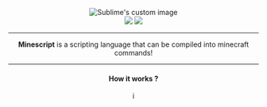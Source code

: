 <p align="center">
  <img src="https://github.com/Holiaaa/Minescript/blob/main/logo/MPL%20(1).png?raw=true" alt="Sublime's custom image"/>
  <br>
  <img src="https://img.shields.io/badge/Licence-MIT-blue">
  <img src="https://img.shields.io/badge/Made_in-Python-green">
</p>
<hr>
<p align="center"><b>Minescript</b> is a scripting language that can be compiled into minecraft commands!</p>
<hr>
<h4 align="center">How it works ?</h4>
<center>
  i
</center>
